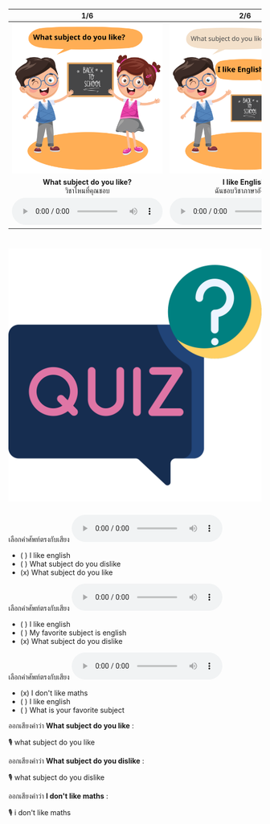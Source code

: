 <div class="carrousel">


|1/6|2/6|3/6|4/6|5/6|6/6|
| :----: | :----: | :----: | :----: | :----: | :----: |
|![](/media/img/Asking&#x20;about&#x20;Education__What&#x20;subject&#x20;do&#x20;you&#x20;like.svg)|![](/media/img/Asking&#x20;about&#x20;Education__I&#x20;like&#x20;English.svg)|![](/media/img/Asking&#x20;about&#x20;Education__What&#x20;subject&#x20;do&#x20;you&#x20;dislike.svg)|![](/media/img/Asking&#x20;about&#x20;Education__I&#x20;don't&#x20;like&#x20;Maths.svg)|![](/media/img/Asking&#x20;about&#x20;Education__What&#x20;is&#x20;your&#x20;favorite&#x20;subject.svg)|![](/media/img/Asking&#x20;about&#x20;Education__My&#x20;favorite&#x20;subject&#x20;is&#x20;English.svg)|
|**What subject do you like?**<br>วิชาไหนที่คุณชอบ|**I like English.**<br>ฉันชอบวิชาภาษาอังกฤษ|**What subject do you dislike?**<br>วิชาไหนที่คุณไม่ชอบ|**I don't like Maths.**<br>ฉันไม่ชอบวิชาคณิตศาสตร์|**What is your favorite subject?**<br>วิชาโปรดของคุณคืออะไร|**My favorite subject is English.**<br>วิชาโปรดของฉันคือภาษาอังกฤษ|
|![](/media/audio/What&#x20;subject&#x20;do&#x20;you&#x20;like.mp3)|![](/media/audio/I&#x20;like&#x20;English.mp3)|![](/media/audio/What&#x20;subject&#x20;do&#x20;you&#x20;dislike.mp3)|![](/media/audio/I&#x20;don't&#x20;like&#x20;Maths.mp3)|![](/media/audio/What&#x20;is&#x20;your&#x20;favorite&#x20;subject.mp3)|![](/media/audio/My&#x20;favorite&#x20;subject&#x20;is&#x20;English.mp3)|

</div>



# ![icon](/media/icons/quiz.svg) 


เลือกคำศัพท์ตรงกับเสียง ![](/media/audio/What&#x20;subject&#x20;do&#x20;you&#x20;like.mp3) 
 - ( ) I like english
 - ( ) What subject do you dislike
 - (x) What subject do you like


เลือกคำศัพท์ตรงกับเสียง ![](/media/audio/What&#x20;subject&#x20;do&#x20;you&#x20;dislike.mp3) 
 - ( ) I like english
 - ( ) My favorite subject is english
 - (x) What subject do you dislike


เลือกคำศัพท์ตรงกับเสียง ![](/media/audio/I&#x20;don't&#x20;like&#x20;Maths.mp3) 
 - (x) I don't like maths
 - ( ) I like english
 - ( ) What is your favorite subject

ออกเสียงคำว่า **What subject do you like** :

🎙️ what subject do you like

ออกเสียงคำว่า **What subject do you dislike** :

🎙️ what subject do you dislike

ออกเสียงคำว่า **I don't like maths** :

🎙️ i don't like maths

